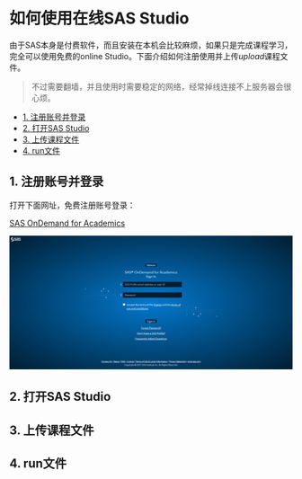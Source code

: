 # 如何使用在线SAS Studio

由于SAS本身是付费软件，而且安装在本机会比较麻烦，如果只是完成课程学习，完全可以使用免费的online Studio。下面介绍如何注册使用并上传*upload*课程文件。
>不过需要翻墙，并且使用时需要稳定的网络，经常掉线连接不上服务器会很心烦。

<!-- TOC -->

- [1. 注册账号并登录](#1-注册账号并登录)
- [2. 打开SAS Studio](#2-打开sas-studio)
- [3. 上传课程文件](#3-上传课程文件)
- [4. run文件](#4-run文件)

<!-- /TOC -->

## 1. 注册账号并登录

打开下面网址，免费注册账号登录：

[SAS OnDemand for Academics](https://odamid.oda.sas.com/)

![loginpage](./images/SAS%20login.png)

## 2. 打开SAS Studio

## 3. 上传课程文件

## 4. run文件